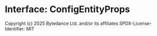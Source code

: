 # Interface: ConfigEntityProps

Copyright (c) 2025 Bytedance Ltd. and/or its affiliates
SPDX-License-Identifier: MIT
